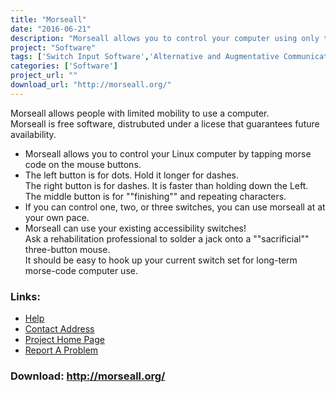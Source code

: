 ```yaml
---
title: "Morseall"
date: "2016-06-21"
description: "Morseall allows you to control your computer using only the mouse buttons. It allows you to produce keystrokes by tapping Morse codes with just a single button or with a three-button mouse for faster entry."
project: "Software"
tags: ['Switch Input Software','Alternative and Augmentative Communication','Text input Projects','Communication','Alternative Access' ]
categories: ['Software']
project_url: ""
download_url: "http://morseall.org/"
---
```

Morseall allows people with limited mobility to use a computer.   
Morseall is free software, distrubuted under a licese that guarantees future availability.

- Morseall allows you to control your Linux computer by tapping morse code on the mouse buttons.
- The left button is for dots. Hold it longer for dashes.   
The right button is for dashes. It is faster than holding down the Left.   
The middle button is for ""finishing"" and repeating characters.
- If you can control one, two, or three switches, you can use morseall at at your own pace.
- Morseall can use your existing accessibility switches!   
Ask a rehabilitation professional to solder a jack onto a ""sacrificial"" three-button mouse.   
It should be easy to hook up your current switch set for long-term morse-code computer use.

### Links:
- <a href="http://freshmeat.net/projects/morseall/">Help</a>
- <a href="mailto:pehr@alum.mit.edu">Contact Address</a>
- <a href="http://morseall.org/">Project Home Page</a>
- <a href="http://sourceforge.net/tracker/?group_id=808&amp;atid=100808">Report A Problem</a>

### Download: http://morseall.org/ 